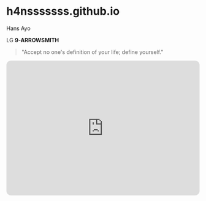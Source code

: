 # h4nsssssss.github.io
Hans Ayo

LG **9-ARROWSMITH**

>"Accept no one's definition of your life; define yourself."

<iframe style="border-radius:12px" src="https://open.spotify.com/embed/track/0uZFcsx96wzbixsULmrg8o?utm_source=generator" width="100%" height="352" frameBorder="0" allowfullscreen="" allow="autoplay; clipboard-write; encrypted-media; fullscreen; picture-in-picture" loading="lazy"></iframe>
